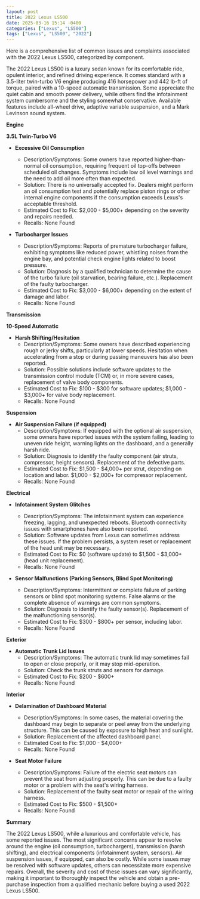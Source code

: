 ```yaml
---
layout: post
title: 2022 Lexus LS500
date: 2025-03-16 15:14 -0400
categories: ["Lexus", "LS500"]
tags: ["Lexus", "LS500", "2022"]
---
```

Here is a comprehensive list of common issues and complaints associated with the 2022 Lexus LS500, categorized by component.

The 2022 Lexus LS500 is a luxury sedan known for its comfortable ride, opulent interior, and refined driving experience. It comes standard with a 3.5-liter twin-turbo V6 engine producing 416 horsepower and 442 lb-ft of torque, paired with a 10-speed automatic transmission. Some appreciate the quiet cabin and smooth power delivery, while others find the infotainment system cumbersome and the styling somewhat conservative. Available features include all-wheel drive, adaptive variable suspension, and a Mark Levinson sound system.

**Engine**

**3.5L Twin-Turbo V6**

*   **Excessive Oil Consumption**
    *   Description/Symptoms: Some owners have reported higher-than-normal oil consumption, requiring frequent oil top-offs between scheduled oil changes. Symptoms include low oil level warnings and the need to add oil more often than expected.
    *   Solution: There is no universally accepted fix. Dealers might perform an oil consumption test and potentially replace piston rings or other internal engine components if the consumption exceeds Lexus's acceptable threshold.
    *   Estimated Cost to Fix: $2,000 - $5,000+ depending on the severity and repairs needed.
    *   Recalls: None Found

*   **Turbocharger Issues**
    *   Description/Symptoms: Reports of premature turbocharger failure, exhibiting symptoms like reduced power, whistling noises from the engine bay, and potential check engine lights related to boost pressure.
    *   Solution: Diagnosis by a qualified technician to determine the cause of the turbo failure (oil starvation, bearing failure, etc.). Replacement of the faulty turbocharger.
    *   Estimated Cost to Fix: $3,000 - $6,000+ depending on the extent of damage and labor.
    *   Recalls: None Found

**Transmission**

**10-Speed Automatic**

*   **Harsh Shifting/Hesitation**
    *   Description/Symptoms: Some owners have described experiencing rough or jerky shifts, particularly at lower speeds. Hesitation when accelerating from a stop or during passing maneuvers has also been reported.
    *   Solution: Possible solutions include software updates to the transmission control module (TCM) or, in more severe cases, replacement of valve body components.
    *   Estimated Cost to Fix: $100 - $300 for software updates; $1,000 - $3,000+ for valve body replacement.
    *   Recalls: None Found

**Suspension**

*   **Air Suspension Failure (if equipped)**
    *   Description/Symptoms: If equipped with the optional air suspension, some owners have reported issues with the system failing, leading to uneven ride height, warning lights on the dashboard, and a generally harsh ride.
    *   Solution: Diagnosis to identify the faulty component (air struts, compressor, height sensors). Replacement of the defective parts.
    *   Estimated Cost to Fix: $1,500 - $4,000+ per strut, depending on location and labor. $1,000 - $2,000+ for compressor replacement.
    *   Recalls: None Found

**Electrical**

*   **Infotainment System Glitches**
    *   Description/Symptoms: The infotainment system can experience freezing, lagging, and unexpected reboots. Bluetooth connectivity issues with smartphones have also been reported.
    *   Solution: Software updates from Lexus can sometimes address these issues. If the problem persists, a system reset or replacement of the head unit may be necessary.
    *   Estimated Cost to Fix: $0 (software update) to $1,500 - $3,000+ (head unit replacement).
    *   Recalls: None Found

*   **Sensor Malfunctions (Parking Sensors, Blind Spot Monitoring)**
    *   Description/Symptoms: Intermittent or complete failure of parking sensors or blind spot monitoring systems. False alarms or the complete absence of warnings are common symptoms.
    *   Solution: Diagnosis to identify the faulty sensor(s). Replacement of the malfunctioning sensor(s).
    *   Estimated Cost to Fix: $300 - $800+ per sensor, including labor.
    *   Recalls: None Found

**Exterior**

*   **Automatic Trunk Lid Issues**
    *   Description/Symptoms: The automatic trunk lid may sometimes fail to open or close properly, or it may stop mid-operation.
    *   Solution: Check the trunk struts and sensors for damage.
    *   Estimated Cost to Fix: $200 - $600+
    *   Recalls: None Found

**Interior**

*   **Delamination of Dashboard Material**
    *   Description/Symptoms: In some cases, the material covering the dashboard may begin to separate or peel away from the underlying structure. This can be caused by exposure to high heat and sunlight.
    *   Solution: Replacement of the affected dashboard panel.
    *   Estimated Cost to Fix: $1,000 - $4,000+
    *   Recalls: None Found

*   **Seat Motor Failure**
    *   Description/Symptoms: Failure of the electric seat motors can prevent the seat from adjusting properly. This can be due to a faulty motor or a problem with the seat's wiring harness.
    *   Solution: Replacement of the faulty seat motor or repair of the wiring harness.
    *   Estimated Cost to Fix: $500 - $1,500+
    *   Recalls: None Found

**Summary**

The 2022 Lexus LS500, while a luxurious and comfortable vehicle, has some reported issues. The most significant concerns appear to revolve around the engine (oil consumption, turbochargers), transmission (harsh shifting), and electrical components (infotainment system, sensors). Air suspension issues, if equipped, can also be costly. While some issues may be resolved with software updates, others can necessitate more expensive repairs. Overall, the severity and cost of these issues can vary significantly, making it important to thoroughly inspect the vehicle and obtain a pre-purchase inspection from a qualified mechanic before buying a used 2022 Lexus LS500.

